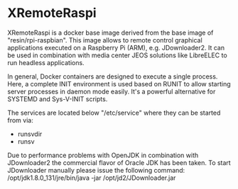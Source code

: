 # XRemoteRaspi
XRemoteRaspi is a docker base image derived from the base image of "resin/rpi-raspbian". This image allows to remote control graphical applications executed on a Raspberry Pi (ARM), e.g. JDownloader2. It can be used in combination with media center JEOS solutions like LibreELEC to run headless applications.

In general, Docker containers are designed to execute a single process. Here, a complete INIT environment is used based on RUNIT to allow starting server processes in daemon mode easily. It's a powerful alternative for SYSTEMD and Sys-V-INIT scripts.

The services are located below "/etc/service" where they can be started from via:
- runsvdir
- runsv

Due to performance problems with OpenJDK in combination with JDownloader2 the commercial flavor of Oracle JDK has been taken. To start JDownloader manually please issue the following command:
/opt/jdk1.8.0_131/jre/bin/java -jar /opt/jd2/JDownloader.jar
